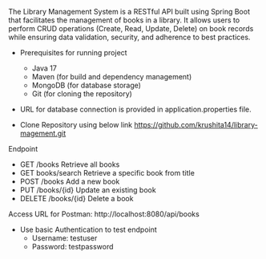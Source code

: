 The Library Management System is a RESTful API built using Spring Boot that facilitates the management of books in a library. It allows users to perform CRUD operations (Create, Read, Update, Delete) on book records while ensuring data validation, security, and adherence to best practices.
- Prerequisites for running project
  - Java 17
  - Maven (for build and dependency management)
  - MongoDB (for database storage)
  - Git (for cloning the repository)

- URL for database connection is provided in application.properties file.

- Clone Repository using below link
  https://github.com/krushita14/library-magement.git

Endpoint

- GET	/books	Retrieve all books
- GET	books/search	Retrieve a specific book from title
- POST	/books	Add a new book
- PUT	/books/{id}	Update an existing book
- DELETE	/books/{id}	Delete a book

Access URL for Postman:
http://localhost:8080/api/books
- Use basic Authentication to test endpoint
  - Username: testuser
  - Password: testpassword 
